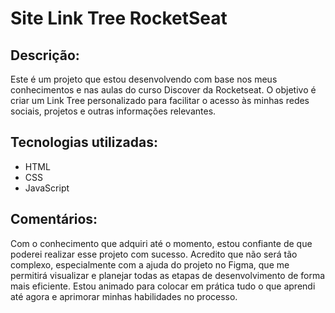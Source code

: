 # Site Link Tree RocketSeat
## Descrição:
Este é um projeto que estou desenvolvendo com base nos meus conhecimentos e nas aulas do curso Discover da Rocketseat. O objetivo é criar um Link Tree personalizado para facilitar o acesso às minhas redes sociais, projetos e outras informações relevantes.

## Tecnologias utilizadas:
- HTML
- CSS
- JavaScript

## Comentários:
Com o conhecimento que adquiri até o momento, estou confiante de que poderei realizar esse projeto com sucesso. Acredito que não será tão complexo, especialmente com a ajuda do projeto no Figma, que me permitirá visualizar e planejar todas as etapas de desenvolvimento de forma mais eficiente. Estou animado para colocar em prática tudo o que aprendi até agora e aprimorar minhas habilidades no processo.
